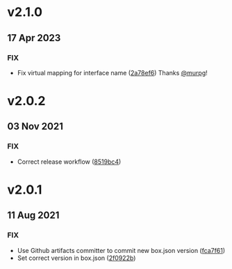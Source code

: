 # v2.1.0
## 17 Apr 2023

### FIX

* Fix virtual mapping for interface name
 ([2a78ef6](https://github.com/michaelborn/UpChunk/pull/5/commits/2a78ef6900ccab3053aa4e563ac72267c2b8816a)) Thanks [@murpg](https://github.com/murpg)!

# v2.0.2
## 03 Nov 2021

### FIX

* Correct release workflow
 ([8519bc4](https://github.com/michaelborn/UpChunk/commit/8519bc435833a0c79fa9af8aa1d63715a6a5b79e))


# v2.0.1
## 11 Aug 2021

### FIX

* Use Github artifacts committer to commit new box.json version
 ([fca7f61](https://github.com/michaelborn/UpChunk/commit/fca7f613a91a923465522349b684c469e154071f))
* Set correct version in box.json
 ([2f0922b](https://github.com/michaelborn/UpChunk/commit/2f0922b340a012898aa45c655488734e4e8951af))
